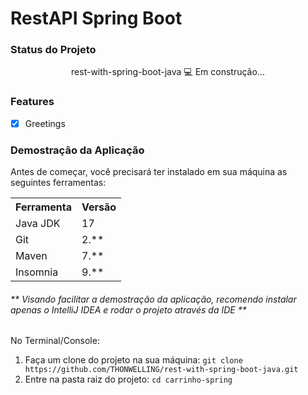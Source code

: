 <h1>RestAPI Spring Boot</h1>



<h3>Status do Projeto</h3>
<p align="center"> rest-with-spring-boot-java
 💻 Em construção... </p>

<h3>Features</h3>

- [x] Greetings<br>

<h3>Demostração da Aplicação</h3>
<p>Antes de começar, você precisará ter instalado em sua máquina as seguintes ferramentas:</p>
<table>
<tr>
	<th>Ferramenta</th>
	<th>Versão</th>
</tr>
<tr>
	<td>Java JDK</td>
	<td>17</td>
</tr>
<tr>
	<td>Git</td>
	<td>2.**</td>
</tr>
<tr>
	<td>Maven</td>
	<td>7.**</td>
</tr>
<tr>
	<td>Insomnia</td>
	<td>9.**</td>
</tr>
</table>
<h6>** Visando facilitar a demostração da aplicação, recomendo instalar apenas o IntelliJ IDEA e rodar o projeto através da IDE **</h6>

No Terminal/Console:
<ol>
	<li>Faça um clone do projeto na sua máquina: <code>git clone https://github.com/THONWELLING/rest-with-spring-boot-java.git</code></li>
	<li>Entre na pasta raiz do projeto: <code>cd carrinho-spring</code></li> 
</ol>